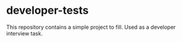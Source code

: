 # developer-tests

This repository contains a simple project to fill. Used as a developer interview task.
